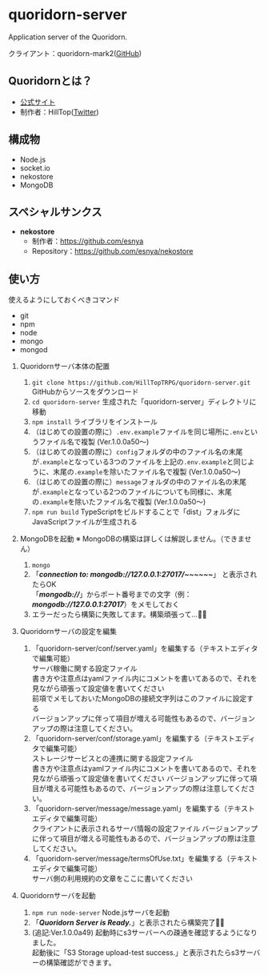 # quoridorn-server
Application server of the Quoridorn.

クライアント：quoridorn-mark2([GitHub](https://github.com/HillTopTRPG/quoridorn-mark2))

## Quoridornとは？
* [公式サイト](http://quoridorn.com)<br>
* 制作者：HillTop([Twitter](https://twitter.com/HillTop_TRPG))

## 構成物
* Node.js
* socket.io
* nekostore
* MongoDB

## スペシャルサンクス
* **nekostore**
  * 制作者：https://github.com/esnya
  * Repository：<https://github.com/esnya/nekostore>

## 使い方
使えるようにしておくべきコマンド
* git
* npm
* node
* mongo
* mongod

1. Quoridornサーバ本体の配置
   1. `git clone https://github.com/HillTopTRPG/quoridorn-server.git` GitHubからソースをダウンロード
   1. `cd quoridorn-server` 生成された「quoridorn-server」ディレクトリに移動
   1. `npm install` ライブラリをインストール
   1. （はじめての設置の際に）`.env.example`ファイルを同じ場所に`.env`というファイル名で複製 (Ver.1.0.0a50～)
   1. （はじめての設置の際に）`config`フォルダの中のファイル名の末尾が`.example`となっている3つのファイルを上記の`.env.example`と同じように、末尾の`.example`を除いたファイル名で複製  (Ver.1.0.0a50～)
   1. （はじめての設置の際に）`message`フォルダの中のファイル名の末尾が`.example`となっている2つのファイルについても同様に、末尾の`.example`を除いたファイル名で複製  (Ver.1.0.0a50～)
   1. `npm run build` TypeScriptをビルドすることで「dist」フォルダにJavaScriptファイルが生成される

1. MongoDBを起動 ※ MongoDBの構築は詳しくは解説しません。（できません）
   1. `mongo`
   1. 「***connection to: mongodb://127.0.0.1:27017/~~~~~~***」 と表示されたらOK<br>
      「***mongodb://***」からポート番号までの文字（例：***mongodb://127.0.0.1:27017***）をメモしておく
   1. エラーだったら構築に失敗してます。構築頑張って…🐧🌟

1. Quoridornサーバの設定を編集
   1. 「quoridorn-server/conf/server.yaml」を編集する（テキストエディタで編集可能）<br>
      サーバ稼働に関する設定ファイル<br>
      書き方や注意点はyamlファイル内にコメントを書いてあるので、それを見ながら頑張って設定値を書いてください<br>
      前項でメモしておいたMongoDBの接続文字列はこのファイルに設定する<br>
      バージョンアップに伴って項目が増える可能性もあるので、バージョンアップの際は注意してください。
   1. 「quoridorn-server/conf/storage.yaml」を編集する（テキストエディタで編集可能）<br>
      ストレージサービスとの連携に関する設定ファイル<br>
      書き方や注意点はyamlファイル内にコメントを書いてあるので、それを見ながら頑張って設定値を書いてください
      バージョンアップに伴って項目が増える可能性もあるので、バージョンアップの際は注意してください。
   1. 「quoridorn-server/message/message.yaml」を編集する（テキストエディタで編集可能）<br>
      クライアントに表示されるサーバ情報の設定ファイル
      バージョンアップに伴って項目が増える可能性もあるので、バージョンアップの際は注意してください。
   1. 「quoridorn-server/message/termsOfUse.txt」を編集する（テキストエディタで編集可能）<br>
      サーバ側の利用規約の文章をここに書いてください

1. Quoridornサーバを起動
   1. `npm run node-server` Node.jsサーバを起動
   1. 「***Quoridorn Server is Ready.***」と表示されたら構築完了🐧🎊
   1. (追記:Ver.1.0.0a49) 起動時にs3サーバーへの疎通を確認するようになりました。<br>
      起動後に「S3 Storage upload-test success.」と表示されたらs3サーバーの構築確認ができます。
